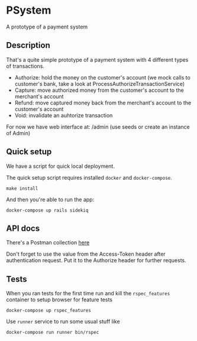 # PSystem

A prototype of a payment system

## Description

That's a quite simple prototype of a payment system with 4 different types of transactions.

- Authorize: hold the money on the customer's account (we mock calls to customer's bank, take a look at ProcessAuthorizeTransactionService)
- Capture: move authorized money from the customer's account to the merchant's account
- Refund: move captured money back from the merchant's account to the customer's account
- Void: invalidate an auhtorize transaction

For now we have web interface at: /admin (use seeds or create an instance of Admin)

## Quick setup

We have a script for quick local deployment.

The quick setup script requires installed `docker` and `docker-compose`.
```
make install
```

And then you're able to run the app:
```
docker-compose up rails sidekiq
```

## API docs

There's a Postman collection [here](docs/postman_collection.json)

Don't forget to use the value from the Access-Token header after authentication request. Put it to the Authorize header for further requests.

## Tests

When you ran tests for the first time run and kill the `rspec_features` container to setup browser for feature tests
```
docker-compose up rspec_features
```

Use `runner` service to run some usual stuff like
```
docker-compose run runner bin/rspec
```
